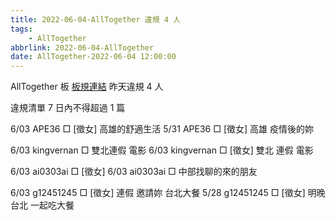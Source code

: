 ```yaml
---
title: 2022-06-04-AllTogether 違規 4 人
tags:
    - AllTogether
abbrlink: 2022-06-04-AllTogether
date: AllTogether-2022-06-04 12:00:00
---
```

AllTogether 板 [板規連結](https://www.ptt.cc/bbs/AllTogether/M.1643211430.A.5FB.html)
昨天違規 4 人
<!-- more -->

違規清單
7 日內不得超過 1 篇

6/03 APE36 □ [徵女] 高雄的舒適生活
5/31 APE36 □ [徵女] 高雄 疫情後的妳

6/03 kingvernan □ 雙北連假 電影
6/03 kingvernan □ [徵女]  雙北 連假 電影

6/03 ai0303ai □ [徵女]
6/03 ai0303ai □ 中部找聊的來的朋友

6/03 g12451245 □ [徵女] 連假  邀請妳 台北大餐
5/28 g12451245 □ [徵女] 明晚台北  一起吃大餐